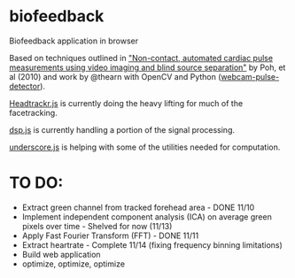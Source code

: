 biofeedback
===========

Biofeedback application in browser

Based on techniques outlined in ["Non-contact, automated cardiac pulse measurements using video imaging and blind source separation"](http://www.opticsinfobase.org/oe/abstract.cfm?uri=oe-18-10-10762) by Poh, et al (2010) and work by @thearn with OpenCV and Python ([webcam-pulse-detector](https://github.com/thearn/webcam-pulse-detector)).

[Headtrackr.js](https://github.com/auduno/headtrackr/) is currently doing the heavy lifting for much of the facetracking.

[dsp.js](https://github.com/corbanbrook/dsp.js/) is currently handling a portion of the signal processing.

[underscore.js](https://github.com/jashkenas/underscore) is helping with some of the utilities needed for computation.


TO DO:
===========
*  Extract green channel from tracked forehead area - DONE 11/10
*  Implement independent component analysis (ICA) on average green pixels over time - Shelved for now (11/13)
*  Apply Fast Fourier Transform (FFT) - DONE 11/11
*  Extract heartrate - Complete 11/14 (fixing frequency binning limitations)
*  Build web application
*  optimize, optimize, optimize
